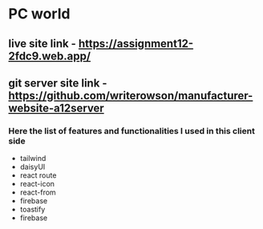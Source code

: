 # PC world

## live site link - https://assignment12-2fdc9.web.app/

## git server site link - https://github.com/writerowson/manufacturer-website-a12server


### Here the list of features and functionalities I used in this client side 
* tailwind
* daisyUI
* react route
* react-icon
* react-from
* firebase
* toastify
* firebase